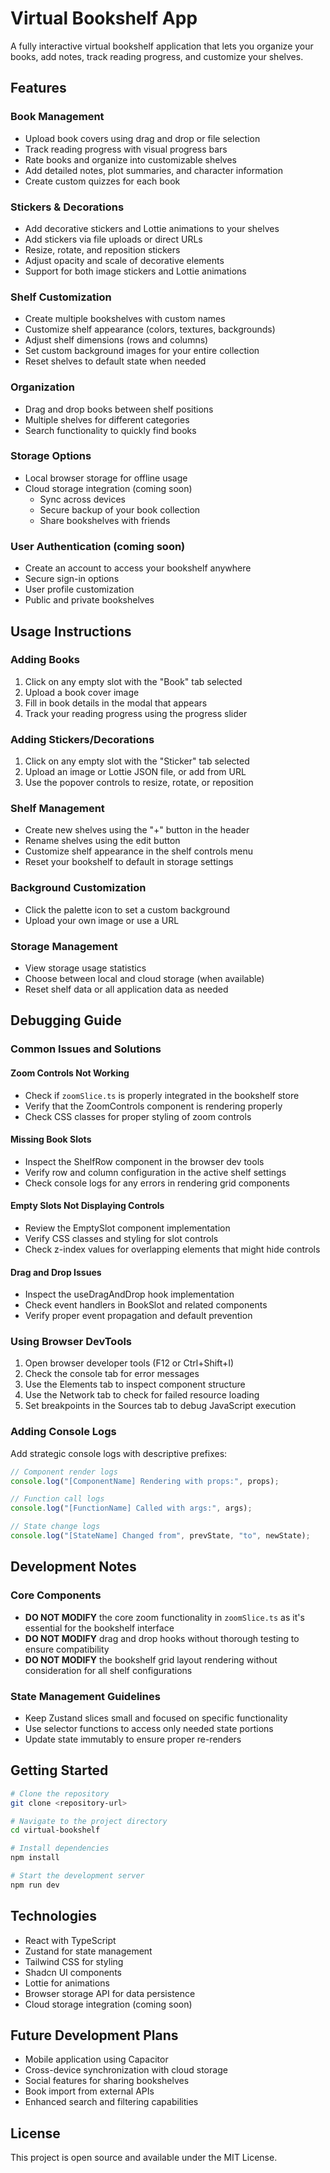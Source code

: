 
# Virtual Bookshelf App

A fully interactive virtual bookshelf application that lets you organize your books, add notes, track reading progress, and customize your shelves.

## Features

### Book Management
- Upload book covers using drag and drop or file selection
- Track reading progress with visual progress bars
- Rate books and organize into customizable shelves
- Add detailed notes, plot summaries, and character information
- Create custom quizzes for each book

### Stickers & Decorations
- Add decorative stickers and Lottie animations to your shelves
- Add stickers via file uploads or direct URLs
- Resize, rotate, and reposition stickers
- Adjust opacity and scale of decorative elements
- Support for both image stickers and Lottie animations

### Shelf Customization
- Create multiple bookshelves with custom names
- Customize shelf appearance (colors, textures, backgrounds)
- Adjust shelf dimensions (rows and columns)
- Set custom background images for your entire collection
- Reset shelves to default state when needed

### Organization
- Drag and drop books between shelf positions
- Multiple shelves for different categories
- Search functionality to quickly find books

### Storage Options
- Local browser storage for offline usage
- Cloud storage integration (coming soon)
  - Sync across devices
  - Secure backup of your book collection
  - Share bookshelves with friends

### User Authentication (coming soon)
- Create an account to access your bookshelf anywhere
- Secure sign-in options
- User profile customization
- Public and private bookshelves

## Usage Instructions

### Adding Books
1. Click on any empty slot with the "Book" tab selected
2. Upload a book cover image
3. Fill in book details in the modal that appears
4. Track your reading progress using the progress slider

### Adding Stickers/Decorations
1. Click on any empty slot with the "Sticker" tab selected
2. Upload an image or Lottie JSON file, or add from URL
3. Use the popover controls to resize, rotate, or reposition

### Shelf Management
- Create new shelves using the "+" button in the header
- Rename shelves using the edit button
- Customize shelf appearance in the shelf controls menu
- Reset your bookshelf to default in storage settings

### Background Customization
- Click the palette icon to set a custom background
- Upload your own image or use a URL

### Storage Management
- View storage usage statistics
- Choose between local and cloud storage (when available)
- Reset shelf data or all application data as needed

## Debugging Guide

### Common Issues and Solutions

#### Zoom Controls Not Working
- Check if `zoomSlice.ts` is properly integrated in the bookshelf store
- Verify that the ZoomControls component is rendering properly
- Check CSS classes for proper styling of zoom controls

#### Missing Book Slots
- Inspect the ShelfRow component in the browser dev tools
- Verify row and column configuration in the active shelf settings
- Check console logs for any errors in rendering grid components

#### Empty Slots Not Displaying Controls
- Review the EmptySlot component implementation
- Verify CSS classes and styling for slot controls
- Check z-index values for overlapping elements that might hide controls

#### Drag and Drop Issues
- Inspect the useDragAndDrop hook implementation
- Check event handlers in BookSlot and related components
- Verify proper event propagation and default prevention

### Using Browser DevTools
1. Open browser developer tools (F12 or Ctrl+Shift+I)
2. Check the console tab for error messages
3. Use the Elements tab to inspect component structure
4. Use the Network tab to check for failed resource loading
5. Set breakpoints in the Sources tab to debug JavaScript execution

### Adding Console Logs
Add strategic console logs with descriptive prefixes:
```jsx
// Component render logs
console.log("[ComponentName] Rendering with props:", props);

// Function call logs
console.log("[FunctionName] Called with args:", args);

// State change logs
console.log("[StateName] Changed from", prevState, "to", newState);
```

## Development Notes

### Core Components
- **DO NOT MODIFY** the core zoom functionality in `zoomSlice.ts` as it's essential for the bookshelf interface
- **DO NOT MODIFY** drag and drop hooks without thorough testing to ensure compatibility
- **DO NOT MODIFY** the bookshelf grid layout rendering without consideration for all shelf configurations

### State Management Guidelines
- Keep Zustand slices small and focused on specific functionality
- Use selector functions to access only needed state portions
- Update state immutably to ensure proper re-renders

## Getting Started

```sh
# Clone the repository
git clone <repository-url>

# Navigate to the project directory
cd virtual-bookshelf

# Install dependencies
npm install

# Start the development server
npm run dev
```

## Technologies
- React with TypeScript
- Zustand for state management
- Tailwind CSS for styling
- Shadcn UI components
- Lottie for animations
- Browser storage API for data persistence
- Cloud storage integration (coming soon)

## Future Development Plans
- Mobile application using Capacitor
- Cross-device synchronization with cloud storage
- Social features for sharing bookshelves
- Book import from external APIs
- Enhanced search and filtering capabilities

## License
This project is open source and available under the MIT License.
